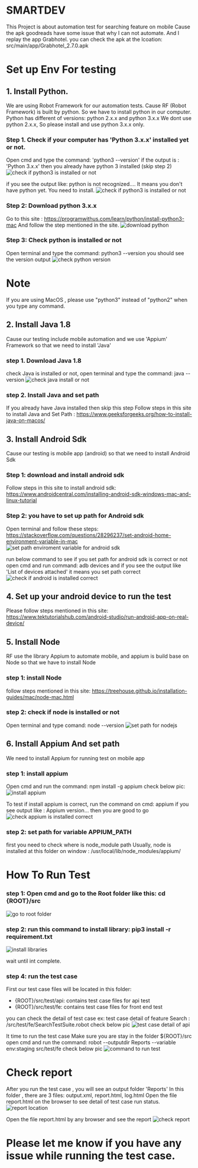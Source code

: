 # SMARTDEV
This Project is about automation test for searching feature on mobile
Cause the apk goodreads have some issue that why I can not automate.
And I replay the app Grabhotel. you can check the apk at the lcoation: src/main/app/Grabhotel_2.7.0.apk

# Set up Env For testing
## 1. Install Python.
We are using Robot Framework for our automation tests.
Cause RF (Robot Framework) is built by python. So we have to install python in our computer.
Python has different of versions: python 2.x.x and python 3.x.x
We dont use python 2.x.x, So please install and use python 3.x.x only.

### Step 1. Check if your computer has 'Python 3.x.x' installed yet or not.
Open cmd and type the command: 'python3 --version'
if the output is : 'Python 3.x.x' then you already have python 3 installed (skip step 2)
![check if python3 is installed or not](/img/img1.png )

if you see the output like: python is not recognized.... It means you don't have python yet. You need to install.
![check if python3 is installed or not](/img/img2.png )

### Step 2: Download python 3.x.x
Go to this site : https://programwithus.com/learn/python/install-python3-mac
And follow the step mentioned in the site.
![download python](/img/img3.png )

### Step 3: Check python is installed or not
Open terminal and type the command: python3 --version
you should see the version output
![check python version](/img/img4.png )

# Note
If you are using MacOS , please use "python3" instead of "python2" when you type any command.

## 2. Install Java 1.8
Cause our testing include mobile automation and we use 'Appium' Framework so that we need to install 'Java' 

### step 1. Download Java 1.8
check Java is installed or not, open terminal and type the command: java --version
![check java install or not](/img/img5.png )

### step 2. Install Java and set path
If you already have Java installed then skip this step
Follow steps in this site to install Java and Set Path : https://www.geeksforgeeks.org/how-to-install-java-on-macos/

## 3. Install Android Sdk
Cause our testing is mobile app (android) so that we need to install Android Sdk

### Step 1: download and install android sdk
Follow steps in this site to install android sdk: https://www.androidcentral.com/installing-android-sdk-windows-mac-and-linux-tutorial

### Step 2: you have to set up path for Android sdk
Open terminal and follow these steps: https://stackoverflow.com/questions/28296237/set-android-home-environment-variable-in-mac
![set path enviroment variable for android sdk](/img/img6.png )

run below command to see if you set path for android sdk is correct or not
open cmd and run command: adb devices
and if you see the output like 'List of devices attached' it means you set path correct
![check if android is installed correct](/img/img7.png )

## 4. Set up your android device to run the test 
Please follow steps mentioned in this site: https://www.tektutorialshub.com/android-studio/run-android-app-on-real-device/

## 5. Install Node
RF use the library Appium to automate mobile, and appium is build base on Node so that we have to install Node

### step 1: install Node
follow steps mentioned in this site: https://treehouse.github.io/installation-guides/mac/node-mac.html

### step 2: check if node is installed or not
Open terminal and type comand: node --version
![set path for nodejs](/img/img8.png )

## 6. Install Appium And set path
We need to install Appium for running test on mobile app

### step 1: install appium 
Open cmd and run the command: npm install -g appium
check below pic:
![install appium](/img/img9.png )

To test if install appium is correct, run the command on cmd: appium
if you see output like : Appium version... then you are good to go
![check appium is installed correct](/img/img10.png )

### step 2: set path for variable APPIUM_PATH
first you need to check where is node_module path
Usually, node is installed at this folder on window : /usr/local/lib/node_modules/appium/

# How To Run Test
### step 1: Open cmd and go to the Root folder like this: cd {ROOT}/src
![go to root folder](/img/img11.png )

### step 2: run this command to install library: pip3 install -r requirement.txt
![install libraries ](/img/img12.png )

wait until int complete.

### step 4: run the test case
First our test case files will be located in this folder:
+ {ROOT}/src/test/api: contains test case files for api test
+ {ROOT}/src/test/fe: contains test case files for front end test


you can check the detail of test case 
ex: test case detail of feature Search : /src/test/fe/SearchTestSuite.robot
check below pic
![test case detail of api ](/img/img13.png )


It time to run the test case
Make sure you are stay in the folder ${ROOT}/src
open cmd and run the command: robot --outputdir Reports --variable env:staging src/test/fe
check below pic
![command to run test ](/img/img14.png )


# Check report
After you run the test case , you will see an output folder 'Reports'
In this folder , there are 3 files: output.xml, report.html, log.html
Open the file report.html on the browser to see detail of test case run status.
![report location ](/img/img15.png )

Open the file report.html by any browser and see the report
![check report ](/img/img16.png )


# Please let me know if you have any issue while running the test case.